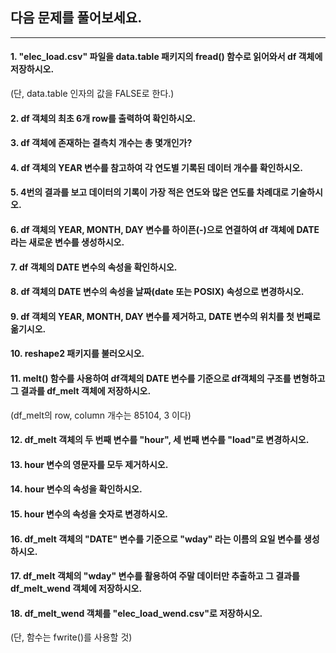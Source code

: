 ## 다음 문제를 풀어보세요.

-------

#### 1. "elec_load.csv" 파일을 data.table 패키지의 fread() 함수로 읽어와서 df 객체에 저장하시오.
(단, data.table 인자의 값을 FALSE로 한다.)

#### 2. df 객체의 최초 6개 row를 출력하여 확인하시오.

#### 3. df 객체에 존재하는 결측치 개수는 총 몇개인가?

#### 4. df 객체의 YEAR 변수를 참고하여 각 연도별 기록된 데이터 개수를 확인하시오.

#### 5. 4번의 결과를 보고 데이터의 기록이 가장 적은 연도와 많은 연도를 차례대로 기술하시오.

#### 6. df 객체의 YEAR, MONTH, DAY 변수를 하이픈(-)으로 연결하여 df 객체에 DATE라는 새로운 변수를 생성하시오.

#### 7. df 객체의 DATE 변수의 속성을 확인하시오.

#### 8. df 객체의 DATE 변수의 속성을 날짜(date 또는 POSIX) 속성으로 변경하시오.

#### 9. df 객체의 YEAR, MONTH, DAY 변수를 제거하고, DATE 변수의 위치를 첫 번째로 옮기시오.

#### 10. reshape2 패키지를 불러오시오.

#### 11. melt() 함수를 사용하여 df객체의 DATE 변수를 기준으로 df객체의 구조를 변형하고 그 결과를 df_melt 객체에 저장하시오.
(df_melt의 row, column 개수는 85104, 3 이다)

#### 12. df_melt 객체의 두 번째 변수를 "hour", 세 번째 변수를 "load"로 변경하시오.

#### 13. hour 변수의 영문자를 모두 제거하시오.

#### 14. hour 변수의 속성을 확인하시오.

#### 15. hour 변수의 속성을 숫자로 변경하시오.

#### 16. df_melt 객체의 "DATE" 변수를 기준으로 "wday" 라는 이름의 요일 변수를 생성하시오.

#### 17. df_melt 객체의 "wday" 변수를 활용하여 주말 데이터만 추출하고 그 결과를 df_melt_wend 객체에 저장하시오.

#### 18. df_melt_wend 객체를 "elec_load_wend.csv"로 저장하시오.
(단, 함수는 fwrite()를 사용할 것)
